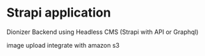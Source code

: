 # Strapi application

Dionizer Backend using Headless CMS (Strapi with API or Graphql)

image upload integrate with amazon s3
